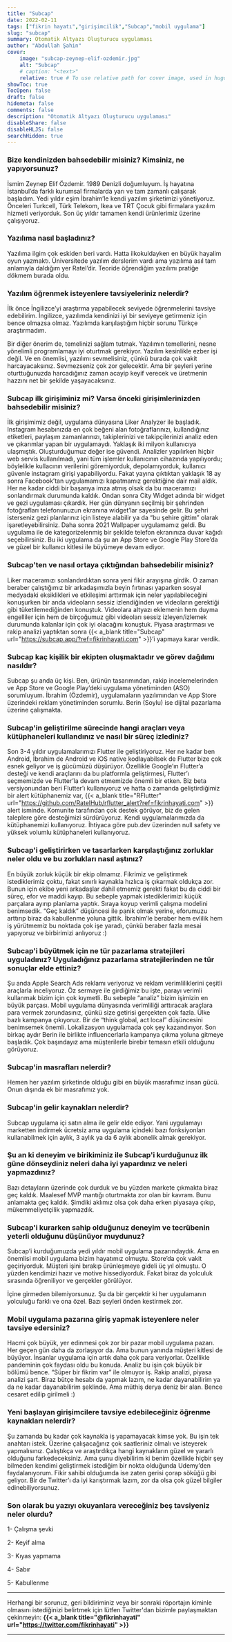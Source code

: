 ```yaml
---
title: "Subcap"
date: 2022-02-11
tags: ["fikrin hayatı","girişimcilik","Subcap","mobil uygulama"]
slug: "subcap"
summary: Otomatik Altyazı Oluşturucu uygulaması
author: "Abdullah Şahin"
cover:
    image: "subcap-zeynep-elif-ozdemir.jpg"
    alt: "Subcap"
    # caption: "<text>"
    relative: true # To use relative path for cover image, used in hugo Page-bundles
showToc: true
TocOpen: false
draft: false
hidemeta: false
comments: false
description: "Otomatik Altyazı Oluşturucu uygulaması"
disableShare: false
disableHLJS: false
searchHidden: true
---
```


### Bize kendinizden bahsedebilir misiniz? Kimsiniz, ne yapıyorsunuz?

İsmim Zeynep Elif Özdemir. 1989 Denizli doğumluyum. İş hayatına İstanbul’da farklı kurumsal firmalarda yarı ve tam zamanlı çalışarak başladım. Yedi yıldır eşim İbrahim’le kendi yazılım şirketimizi yönetiyoruz. Önceleri Turkcell, Türk Telekom, Ikea ve TRT Çocuk gibi firmalara yazılım hizmeti veriyorduk. Son üç yıldır tamamen kendi ürünlerimiz üzerine çalışıyoruz.

### Yazılıma nasıl başladınız?

Yazılıma ilgim çok eskiden beri vardı. Hatta ilkokuldayken en büyük hayalim oyun yazmaktı. Üniversitede yazılım derslerim vardı ama yazılıma asıl tam anlamıyla daldığım yer Ratel’dir. Teoride öğrendiğim yazılımı pratiğe dökmem burada oldu.

### Yazılım öğrenmek isteyenlere tavsiyeleriniz nelerdir?

İlk önce İngilizce’yi araştırma yapabilecek seviyede öğrenmelerini tavsiye edebilirim. İngilizce, yazılımda kendinizi iyi bir seviyeye getirmeniz için bence olmazsa olmaz. Yazılımda karşılaştığım hiçbir sorunu Türkçe araştırmadım. 

Bir diğer önerim de, temelinizi sağlam tutmak. Yazılımın temellerini, nesne yönelimli programlamayı iyi oturtmak gerekiyor. Yazılım kesinlikle ezber işi değil. Ve en önemlisi, yazılımı sevmelisiniz, çünkü burada çok vakit harcayacaksınız. Sevmezseniz çok zor gelecektir. Ama bir şeyleri yerine oturttuğunuzda harcadığınız zaman acayip keyif verecek ve üretmenin hazzını net bir şekilde yaşayacaksınız.

### Subcap ilk girişiminiz mi? Varsa önceki girişimlerinizden bahsedebilir misiniz?

İlk girişimimiz değil, uygulama dünyasına Liker Analyzer ile başladık. Instagram hesabınızda en çok beğeni alan fotoğraflarınızı, kullandığınız etiketleri, paylaşım zamanlarınızı, takiplerinizi ve takipçilerinizi analiz eden ve çıkarımlar yapan bir uygulamaydı. Yaklaşık iki milyon kullanıcıya ulaşmıştık. Oluşturduğumuz değer ise güvendi. Analizler yapılırken hiçbir web servis kullanılmadı, yani tüm işlemler kullanıcının cihazında yapılıyordu; böylelikle kullacının verilerini göremiyorduk, depolamıyorduk, kullanıcı güvenle instagram girişi yapabiliyordu. Fakat yayına çıktıktan yaklaşık 18 ay sonra Facebook’tan uygulamamızı kapatmamız gerektiğine dair mail aldık. Her ne kadar ciddi bir başarıya imza atmış olsak da  bu maceramızı sonlandırmak durumunda kaldık. Ondan sonra City Widget adında bir widget ve gezi uygulaması çıkardık. Her gün dünyanın seçilmiş bir şehrinden fotoğrafları telefonunuzun ekranına widget’lar sayesinde gelir. Bu şehri isterseniz gezi planlarınız için listeye alabilir ya da “bu şehire gittim” olarak işaretleyebilirsiniz. Daha sonra 2021 Wallpaper uygulamamız geldi. Bu uygulama ile de kategorizelenmiş bir şekilde telefon ekranınıza duvar kağıdı seçebilirsiniz. Bu iki uygulama da şu an App Store ve Google Play Store’da ve güzel bir kullanıcı kitlesi ile büyümeye devam ediyor.

### Subcap'ten ve nasıl ortaya çıktığından bahsedebilir misiniz?

Liker maceramızı sonlandırdıktan sonra yeni fikir arayışına girdik. O zaman beraber çalıştığımız bir arkadaşımızla beyin fırtınası yaparken sosyal medyadaki eksiklikleri ve etkileşimi arttırmak için neler yapılabileceğini konuşurken bir anda videoların sessiz izlendiğinden ve videoların gerektiği gibi tüketilemediğinden konuştuk. Videolara altyazı eklemenin hem duyma engelliler için hem de birçoğumuz gibi videoları sessiz izleyen/izlemek durumunda kalanlar için çok iyi olacağını konuştuk. Piyasa araştırması ve rakip analizi yaptıktan sonra {{< a_blank title="Subcap" url="https://subcap.app/?ref=fikrinhayati.com" >}}’i yapmaya karar verdik.

### Subcap kaç kişilik bir ekipten oluşmaktadır ve görev dağılımı nasıldır?

Subcap şu anda üç kişi. Ben, ürünün tasarımından, rakip incelemelerinden ve App Store ve Google Play’deki uygulama yönetiminden (ASO) sorumluyum. İbrahim (Özdemir), uygulamaların yazılımından ve App Store üzerindeki reklam yönetiminden sorumlu. Berin (Soylu) ise dijital pazarlama üzerine çalışmakta.

### Subcap'in geliştirilme sürecinde hangi araçları veya kütüphaneleri kullandınız ve nasıl bir süreç izlediniz?

Son 3-4 yıldır uygulamalarımızı Flutter ile geliştiriyoruz. Her ne kadar ben Android, İbrahim de Android ve iOS native kodlayabilsek de Flutter bize çok esnek geliyor ve iş gücümüzü düşürüyor. Özellikle Google’ın Flutter’a desteği ve kendi araçlarını da bu platformla geliştirmesi, Flutter’ı seçmemizde ve Flutter’la devam etmemizde önemli bir etken. Biz beta versiyonundan beri Flutter’ı kullanıyoruz ve hatta o zamanda geliştirdiğimiz bir alert kütüphanemiz var, {{< a_blank title="RFlutter" url="https://github.com/RatelHub/rflutter_alert?ref=fikrinhayati.com" >}} alert isminde. Komunite tarafından çok destek görüyor, biz de gelen taleplere göre desteğimizi sürdürüyoruz. Kendi uygulamalarımızda da kütüphanemizi kullanıyoruz. İhtiyaca göre pub.dev üzerinden null safety ve yüksek volumlu kütüphaneleri kullanıyoruz.

### Subcap'i geliştirirken ve tasarlarken karşılaştığınız zorluklar neler oldu ve bu zorlukları nasıl aştınız?

En büyük zorluk küçük bir ekip olmamız. Fikrimiz ve geliştirmek istediklerimiz çoktu, fakat sınırlı kaynakla hızlıca iş çıkarmak oldukça zor. Bunun için ekibe yeni arkadaşlar dahil etmemiz gerekti fakat bu da ciddi bir süreç, efor ve maddi kayıp. Bu sebeple yapmak istediklerimizi küçük parçalara ayırıp planlama yaptık. Sıraya koyup verimli çalışma modelini benimsedik. “Geç kaldık” düşüncesi ile panik olmak yerine,  eforumuzu arttırıp biraz da kabullenme yoluna gittik. İbrahim’le beraber hem evlilik hem iş yürütmemiz bu noktada çok işe yaradı, çünkü beraber fazla mesai yapıyoruz ve birbirimizi anlıyoruz :)

### Subcap'i büyütmek için ne tür pazarlama stratejileri uyguladınız? Uyguladığınız pazarlama stratejilerinden ne tür sonuçlar elde ettiniz?

Şu anda Apple Search Ads reklamı veriyoruz ve reklam verimliliklerini çeşitli araçlarla inceliyoruz. Öz sermaye ile girdiğimiz bu işte, parayı verimli kullanmak bizim için çok kıymetli. Bu sebeple “analiz” bizim işimizin en büyük parçası. Mobil uygulama dünyasında verimliliği arttıracak araçlara para vermek zorundasınız, çünkü size getirisi gerçekten çok fazla. Ülke bazlı kampanya çıkıyoruz. Bir de “think global, act local” düşüncesini benimsemek önemli. Lokalizasyon uygulamada çok şey kazandırıyor. Son birkaç aydır Berin ile birlikte influencerlarla kampanya çıkma yoluna gitmeye başladık. Çok başındayız ama müşterilerle birebir temasın etkili olduğunu görüyoruz.

### Subcap'in masrafları nelerdir?

Hemen her yazılım şirketinde olduğu gibi en büyük masrafımız insan gücü. Onun dışında ek bir masrafımız yok. 

### Subcap'in gelir kaynakları nelerdir?

Subcap uygulama içi satın alma ile gelir elde ediyor. Yani uygulamayı marketten indirmek ücretsiz ama uygulama içindeki bazı fonksiyonları kullanabilmek için aylık, 3 aylık ya da 6 aylık abonelik almak gerekiyor. 

### Şu an ki deneyim ve birikiminiz ile Subcap'i kurduğunuz ilk güne dönseydiniz neleri daha iyi yapardınız ve neleri yapmazdınız?

Bazı detayların üzerinde çok durduk ve bu yüzden markete çıkmakta biraz geç kaldık. Maalesef MVP mantığı oturtmakta zor olan bir kavram. Bunu anlamakta geç kaldık. Şimdiki aklımız olsa çok daha erken piyasaya çıkıp, mükemmeliyetçilik yapmazdık.

### Subcap'i kurarken sahip olduğunuz deneyim ve tecrübenin yeterli olduğunu düşünüyor muydunuz?

Subcap’i kurduğumuzda yedi yıldır mobil uygulama pazarındaydık. Ama en önemlisi mobil uygulama bizim hayatımız olmuştu. Store’da çok vakit geçiriyorduk. Müşteri işini bırakıp ürünleşmeye gideli üç yıl olmuştu. O yüzden kendimizi hazır ve motive hissediyorduk. Fakat biraz da yolculuk sırasında öğreniliyor ve gerçekler görülüyor. 

İçine girmeden bilemiyorsunuz. Şu da bir gerçektir ki her uygulamanın yolculuğu farklı ve ona özel. Bazı şeyleri önden kestirmek zor.

### Mobil uygulama pazarına giriş yapmak isteyenlere neler tavsiye edersiniz?

Hacmi çok büyük, yer edinmesi çok zor bir pazar mobil uygulama pazarı. Her geçen gün daha da zorlaşıyor da. Ama bunun yanında müşteri kitlesi de büyüyor. İnsanlar uygulama için artık daha çok para veriyorlar. Özellikle pandeminin çok faydası oldu bu konuda. Analiz bu işin çok büyük bir bölümü bence. “Süper bir fikrim var” ile olmuyor iş. Rakip analizi, piyasa analizi şart. Biraz bütçe hesabı da yapmak lazım, ne kadar dayanabilirim ya da ne kadar dayanabilirim şeklinde. Ama müthiş derya deniz bir alan. Bence cesaret edilip girilmeli :) 

### Yeni başlayan girişimcilere tavsiye edebileceğiniz öğrenme kaynakları nelerdir?

Şu zamanda bu kadar çok kaynakla iş yapamayacak kimse yok. Bu işin tek anahtarı istek. Üzerine çalışacağınız çok saatleriniz olmalı ve isteyerek yapmalısınız. Çalıştıkça ve araştırdıkça hangi kaynakların güzel ve yararlı olduğunu farkedeceksiniz. Ama şunu diyebilirim ki benim özellikle hiçbir şey bilmeden kendimi geliştirmek istediğim bir nokta olduğunda Udemy’den faydalanıyorum. Fikir sahibi olduğumda ise zaten gerisi çorap söküğü gibi geliyor. Bir de Twitter’ı da iyi karıştırmak lazım, zor da olsa çok güzel bilgiler edinebiliyorsunuz.

### Son olarak bu yazıyı okuyanlara vereceğiniz beş tavsiyeniz neler olurdu?

1- Çalışma şevki

2- Keyif alma

3- Kıyas yapmama 

4- Sabır

5- Kabullenme 

___
Herhangi bir sorunuz, geri bildiriminiz veya bir sonraki röportajın kiminle olmasını istediğinizi belirtmek için lütfen Twitter'dan bizimle paylaşmaktan çekinmeyin: **{{< a_blank title="@fikrinhayati" url="https://twitter.com/fikrinhayati" >}}**
___